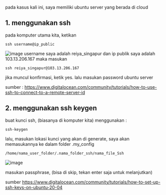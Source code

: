 pada kasus kali ini, saya memiliki ubuntu server yang berada di cloud

## 1. menggunakan ssh

pada komputer utama kita, ketikan
```
ssh username@ip_public
```
![image](https://user-images.githubusercontent.com/36489276/204488467-10e685dc-de49-45ae-a4fa-5e2302cfb315.png)
username saya adalah reiya_singapur dan ip publik saya adalah 103.13.206.167
maka masukan
```
ssh reiya_singapur@103.13.206.167
```
jika muncul konfirmasi, ketik yes.
lalu masukan password ubuntu server

sumber : https://www.digitalocean.com/community/tutorials/how-to-use-ssh-to-connect-to-a-remote-server-id

## 2. menggunakan ssh keygen

buat kunci ssh, (biasanya di komputer kita) menggunakan :
```
ssh-keygen
```

lalu, masukan lokasi kunci yang akan di generate, saya akan memasukannya ke dalam folder .my_config
```
/home/nama_user_folder/.nama_folder_ssh/nama_file_Ssh
```
![image](https://user-images.githubusercontent.com/36489276/204497266-d5c7e3fc-f403-4334-82c5-811ac5480d45.png)

masukan passphrase, (bisa di skip, tekan enter saja untuk melanjutkan)



sumber https://www.digitalocean.com/community/tutorials/how-to-set-up-ssh-keys-on-ubuntu-20-04
